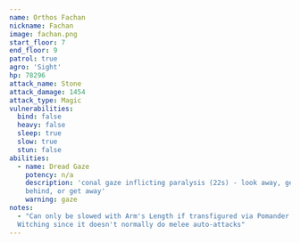 ```yaml
---
name: Orthos Fachan
nickname: Fachan
image: fachan.png
start_floor: 7
end_floor: 9
patrol: true
agro: 'Sight'
hp: 78296
attack_name: Stone
attack_damage: 1454
attack_type: Magic
vulnerabilities:
  bind: false
  heavy: false
  sleep: true
  slow: true
  stun: false
abilities:
  - name: Dread Gaze
    potency: n/a
    description: 'conal gaze inflicting paralysis (22s) - look away, get
    behind, or get away'
    warning: gaze
notes:
  - "Can only be slowed with Arm's Length if transfigured via Pomander of
  Witching since it doesn't normally do melee auto-attacks"
---
```

